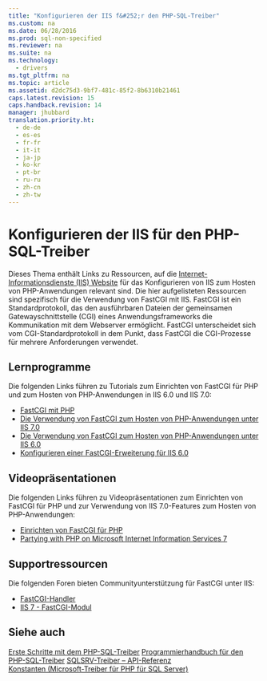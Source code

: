 ```yaml
---
title: "Konfigurieren der IIS f&#252;r den PHP-SQL-Treiber"
ms.custom: na
ms.date: 06/28/2016
ms.prod: sql-non-specified
ms.reviewer: na
ms.suite: na
ms.technology: 
  - drivers
ms.tgt_pltfrm: na
ms.topic: article
ms.assetid: d2dc75d3-9bf7-481c-85f2-8b6310b21461
caps.latest.revision: 15
caps.handback.revision: 14
manager: jhubbard
translation.priority.ht: 
  - de-de
  - es-es
  - fr-fr
  - it-it
  - ja-jp
  - ko-kr
  - pt-br
  - ru-ru
  - zh-cn
  - zh-tw
---
```

# Konfigurieren der IIS f&#252;r den PHP-SQL-Treiber
Dieses Thema enthält Links zu Ressourcen, auf die [Internet-Informationsdienste \(IIS\) Website](http://go.microsoft.com/fwlink/?LinkId=121375) für das Konfigurieren von IIS zum Hosten von PHP-Anwendungen relevant sind. Die hier aufgelisteten Ressourcen sind spezifisch für die Verwendung von FastCGI mit IIS. FastCGI ist ein Standardprotokoll, das den ausführbaren Dateien der gemeinsamen Gatewayschnittstelle \(CGI\) eines Anwendungsframeworks die Kommunikation mit dem Webserver ermöglicht. FastCGI unterscheidet sich vom CGI\-Standardprotokoll in dem Punkt, dass FastCGI die CGI-Prozesse für mehrere Anforderungen verwendet.  
  
## Lernprogramme  
Die folgenden Links führen zu Tutorials zum Einrichten von FastCGI für PHP und zum Hosten von PHP-Anwendungen in IIS 6.0 und IIS 7.0:  
  
-   [FastCGI mit PHP](http://go.microsoft.com/fwlink/?LinkId=121376)  
-   [Die Verwendung von FastCGI zum Hosten von PHP-Anwendungen unter IIS 7.0](http://go.microsoft.com/fwlink/?LinkId=121377)  
-   [Die Verwendung von FastCGI zum Hosten von PHP-Anwendungen unter IIS 6.0](http://go.microsoft.com/fwlink/?LinkId=121378)  
-   [Konfigurieren einer FastCGI-Erweiterung für IIS 6.0](http://go.microsoft.com/fwlink/?LinkId=121379)  
  
## Videopräsentationen  
Die folgenden Links führen zu Videopräsentationen zum Einrichten von FastCGI für PHP und zur Verwendung von IIS 7.0-Features zum Hosten von PHP-Anwendungen:  
  
-   [Einrichten von FastCGI für PHP](http://go.microsoft.com/fwlink/?LinkId=121380)  
-   [Partying with PHP on Microsoft Internet Information Services 7](http://go.microsoft.com/fwlink/?LinkId=121381)  
  
## Supportressourcen  
Die folgenden Foren bieten Communityunterstützung für FastCGI unter IIS:  
  
-   [FastCGI-Handler](http://go.microsoft.com/fwlink/?LinkId=121382)  
-   [IIS 7 \- FastCGI-Modul](http://go.microsoft.com/fwlink/?LinkId=121383)  
  
## Siehe auch  
[Erste Schritte mit dem PHP-SQL-Treiber](../content/Getting-Started-with-the-PHP-SQL-Driver.md)
[Programmierhandbuch für den PHP-SQL-Treiber](../content/Programming-Guide-for-PHP-SQL-Driver.md)
[SQLSRV-Treiber – API-Referenz](../content/SQLSRV-Driver-API-Reference.md)  
[Konstanten &#40;Microsoft-Treiber für PHP für SQL Server&#41;](../content/Constants--Microsoft-Drivers-for-PHP-for-SQL-Server-.md)  
  
